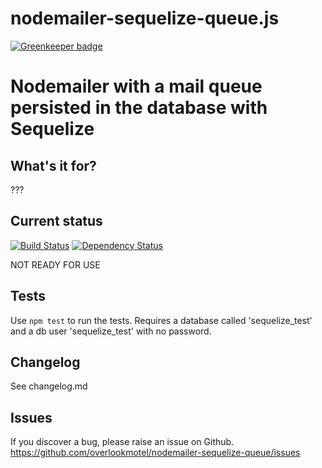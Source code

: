 # nodemailer-sequelize-queue.js

[![Greenkeeper badge](https://badges.greenkeeper.io/overlookmotel/nodemailer-sequelize-queue.svg)](https://greenkeeper.io/)

# Nodemailer with a mail queue persisted in the database with Sequelize

## What's it for?

???

## Current status

[![Build Status](https://secure.travis-ci.org/overlookmotel/nodemailer-sequelize-queue.png?branch=master)](http://travis-ci.org/overlookmotel/nodemailer-sequelize-queue)
[![Dependency Status](https://david-dm.org/overlookmotel/nodemailer-sequelize-queue.png)](https://david-dm.org/overlookmotel/nodemailer-sequelize-queue)

NOT READY FOR USE

## Tests

Use `npm test` to run the tests.
Requires a database called 'sequelize_test' and a db user 'sequelize_test' with no password.

## Changelog

See changelog.md

## Issues

If you discover a bug, please raise an issue on Github. https://github.com/overlookmotel/nodemailer-sequelize-queue/issues
